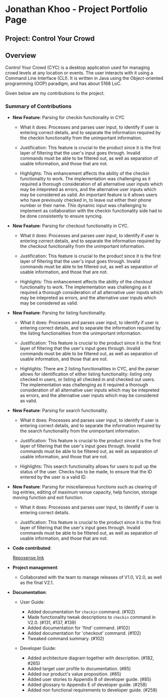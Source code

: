 # Jonathan Khoo - Project Portfolio Page

## Project: Control Your Crowd


## Overview
Control Your Crowd (CYC) is a desktop application used for managing crowd levels at any location or events.
The user interacts with it using a Command Line Interface (CLI). It is written in Java using the
Object-oriented programming (OOP) paradigm, and has about 5168 LoC.

Given below are my contributions to the project.


### Summary of Contributions

* **New Feature**: Parsing for checkin functionality in CYC
    * What it does: Processes and parses user input, to identify if user is entering
    correct details, and to separate the information required by the checkin functionality 
      from the unimportant information.
    
    * Justification: This feature is crucial to the product since it is the first layer of filtering
    that the user's input goes through. Invalid commands must be able to be filtered out, as well as separation
      of usable information, and those that are not.
    
    * Highlights: This enhancement affects the ability of the checkin functionality to work. The implementation was challenging 
    as it required a thorough consideration of all alternative user inputs which may be intepreted as errors, and the alternative 
      user inputs which may be considered as valid. An important feature is it allows users who have 
      previously checked in, to leave out either their phone number or their name. This dynamic input was 
      challenging to implement as collaboration with the checkin functionality side had to be done consistently 
      to ensure syncing.
      
    
* **New Feature**: Parsing for checkout functionality in CYC.
    * What it does: Processes and parses user input, to identify if user is entering
  correct details, and to separate the information required by the checkout functionality
  from the unimportant information.

    * Justification: This feature is crucial to the product since it is the first layer of filtering
      that the user's input goes through. Invalid commands must be able to be filtered out, as well as separation
      of usable information, and those that are not.

    * Highlights: This enhancement affects the ability of the checkout functionality to work. The implementation was challenging
      as it required a thorough consideration of all alternative user inputs which may be intepreted as errors, and the alternative
      user inputs which may be considered as valid.

* **New Feature**: Parsing for listing functionality.
    * What it does: Processes and parses user input, to identify if user is entering
      correct details, and to separate the information required by the listing functionalities
      from the unimportant information.

    * Justification: This feature is crucial to the product since it is the first layer of filtering
      that the user's input goes through. Invalid commands must be able to be filtered out, as well as separation
      of usable information, and those that are not.

    * Highlights: There are 2 listing functionalities in CYC, and the parser allows for identification
      of either listing functionality: listing only checked in users, or listing all checked in and checked out 
      users.
      The implementation was challenging as it required a thorough consideration of all alternative user inputs which may be intepreted as errors, and the alternative
      user inputs which may be considered as valid.

* **New Feature**: Parsing for search functionality.

    * What it does: Processes and parses user input, to identify if user is entering
    correct details, and to separate the information required by the search functionality
    from the unimportant information.

    * Justification: This feature is crucial to the product since it is the first layer of filtering
      that the user's input goes through. Invalid commands must be able to be filtered out, as well as separation
      of usable information, and those that are not.

    * Highlights: This search functionality allows for users to pull up the status of the user. Checks has to be
    made, to ensure that the ID entered by the user is a valid ID.
      
* **New Feature**: Parsing for miscellaneous functions such as clearing of log entries,
editing of maximum venue capacity, help funcion, storage moving function and exit function.

    * What it does: Processes and parses user input, to identify if user is entering
      correct details.

    * Justification: This feature is crucial to the product since it is the first layer of filtering
    that the user's input goes through. Invalid commands must be able to be filtered out, as well as separation
    of usable information, and those that are not.   


* **Code contributed**:

    [Reposense link](https://nus-cs2113-ay2021s2.github.io/tp-dashboard/?search=&sort=groupTitle&sortWithin=title&since=&timeframe=commit&mergegroup=&groupSelect=groupByRepos&breakdown=false&tabOpen=true&tabType=authorship&tabAuthor=JonathanKhooTY&tabRepo=AY2021S2-CS2113T-T09-1%2Ftp%5Bmaster%5D&authorshipIsMergeGroup=false&authorshipFileTypes=docs~functional-code~test-code)

* **Project management**:

    * Collaborated with the team to manage releases of V1.0, V2.0, as well as the final V2.1.

* **Documentation**:
    * User Guide:
        * Added documentation for `checkin` command. (#102)
        * Made functionality tweak descriptions to `checkin` command in V2.0. (#131, #137, #139)
        * Added documentation for 'find' command. (#102)
        * Added documentation for 'checkout' command. (#102)
        * Tweaked command summary. (#102) 
    
    * Developer Guide:
        * Added architecture diagram together with description. (#182, #265)
        * Added target user profile to documentation. (#85)
        * Added our product's value proposition. (#85)
        * Added user stories to Appendix B of developer guide. (#85)
        * Added glossary to Appendix E of developer guide. (#258)
        * Added non functional requirements to developer guide. (#258)

